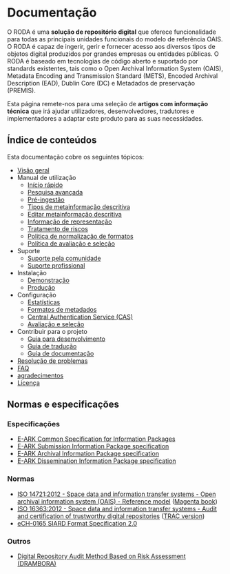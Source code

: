 # Documentação

O RODA é uma **solução de repositório digital** que oferece funcionalidade para todas as principais unidades funcionais do modelo de referência OAIS. O RODA é capaz de ingerir, gerir e fornecer acesso aos diversos tipos de objetos digital produzidos por grandes empresas ou entidades públicas. O RODA é baseado em tecnologias de código aberto e suportado por standards existentes, tais como o Open Archival Information System (OAIS), Metadata Encoding and Transmission Standard (METS), Encoded Archival Description (EAD), Dublin Core (DC) e Metadados de preservação (PREMIS).

Esta página remete-nos para uma seleção de **artigos com informação técnica** que irá ajudar utilizadores, desenvolvedores, tradutores e implementadores a adaptar este produto para as suas necessidades.

## Índice de conteúdos

Esta documentação cobre os seguintes tópicos:

- [Visão geral](Overview_pt_PT.md)
- Manual de utilização
  - [Início rápido](Quickstart.md)
  - [Pesquisa avançada](Advanced_Search_pt_PT.md)
  - [Pré-ingestão](Pre_Ingest_pt_PT.md)
  - [Tipos de metainformação descritiva](Descriptive_Metadata_Types.md)
  - [Editar metainformação descritiva](EditDescriptiveMetadata.md)
  - [Informação de representação](Representation_Information.md)
  - [Tratamento de riscos](Risk_Assessment.md)
  - [Politica de normalização de formatos](Format_Normalization_Policy.md)
  - [Política de avaliação e seleção](Disposal_Policies.md)
- Suporte
  - [Suporte pela comunidade](Community_Support.md)
  - [Suporte profissional](Professional_Support.md)
- Instalação
  - [Demonstração](Installation_Testing_Environments.md)
  - [Produção](Installation_Production_Environments.md)
- Configuração
  - [Estatísticas](Statistics_pt_PT.md)
  - [Formatos de metadados](Metadata_Formats.md)
  - [Central Authentication Service (CAS)](Central_Authentication_Service.md)
  - [Avaliação e seleção](Disposal.md)
- Contribuir para o projeto
  - [Guia para desenvolvimento](Developers_Guide.md)
  - [Guia de tradução](Translation_Guide.md)
  - [Guia de documentação](Documentation_Guide_pt_PT.md)
- [Resolução de problemas](Troubleshooting.md)
- [FAQ](FAQ_pt_PT.md)
- [agradecimentos](Acknowledgements.md)
- [Licença](License.md)

## Normas e especificações

### Especificações

* [E-ARK Common Specification for Information Packages](http://www.dilcis.eu/specifications/common-specification)
* [E-ARK Submission Information Package specification](http://www.dilcis.eu/specifications/sip)
* [E-ARK Archival Information Package specification](http://www.dilcis.eu/specifications/aip)
* [E-ARK Dissemination Information Package specification](http://www.dilcis.eu/specifications/dip)

### Normas

* [ISO 14721:2012 - Space data and information transfer systems - Open archival information system (OAIS) - Reference model](http://www.iso.org/iso/catalogue_detail.htm?csnumber=57284) ([Magenta book](http://public.ccsds.org/publications/archive/650x0m2.pdf))
* [ISO 16363:2012 - Space data and information transfer systems - Audit and certification of trustworthy digital repositories](http://www.iso.org/iso/catalogue_detail.htm?csnumber=56510) ([TRAC version](https://www.crl.edu/sites/default/files/d6/attachments/pages/trac_0.pdf))
* [eCH-0165 SIARD Format Specification 2.0](https://www.ech.ch/vechweb/page?p=dossier&documentNumber=eCH-0165&documentVersion=2.0)

### Outros

* [Digital Repository Audit Method Based on Risk Assessment (DRAMBORA)](http://www.repositoryaudit.eu/download/)
